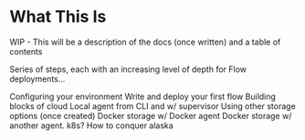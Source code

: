 
# What This Is

WIP - This will be a description of the docs (once written) and a table of contents

Series of steps, each with an increasing level of depth for Flow deployments...

Configuring your environment
Write and deploy your first flow
Building blocks of cloud
Local agent from CLI and w/ supervisor
Using other storage options (once created)
Docker storage w/ Docker agent
Docker storage w/ another agent. k8s?
How to conquer alaska
